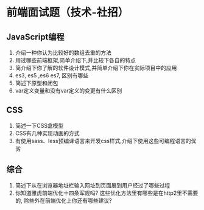 # 前端面试题（技术-社招）

## JavaScript编程
1. 介绍一种你认为比较好的数组去重的方法
1. 用过哪些前端框架,简单介绍下,并比较下各自的特点
1. 简介绍下你了解的软件设计模式,并简单介绍下你在实际项目中的应用
1. es3, es5 ,es6 es7, 区别有哪些
1. 简述下原型和闭包
1. var定义变量和没有var定义的变更有什么区别

## CSS
1. 简述一下CSS盒模型
1. CSS有几种实现动画的方式
1. 有使用sass、less预编译语言来开发css样式,介绍下使用这些可编程语言的优劣 

## 综合
1. 简述下从在浏览器地址栏输入网址到页面展到用户经过了哪些过程
1. 你知道雅虎前端优化十四条军规吗? 这些优化方法里有哪些是在http2里不需要的, 除些外在前端优化上你还有哪些建议?
